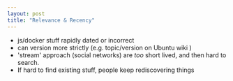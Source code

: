 ```yaml
---
layout: post
title: "Relevance & Recency"
---
```


- js/docker stuff rapidly dated or incorrect
- can version more strictly (e.g. topic/version on Ubuntu wiki ) 
- 'stream' approach (social networks) are _too_ short lived, and then hard to search. 
- If hard to find existing stuff, people keep rediscovering things